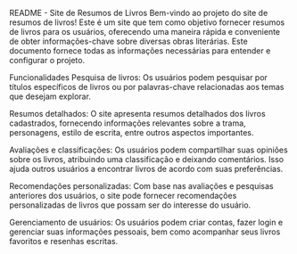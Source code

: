 README - Site de Resumos de Livros
Bem-vindo ao projeto do site de resumos de livros! Este é um site que tem como objetivo fornecer resumos de livros para os usuários, oferecendo uma maneira rápida e conveniente de obter informações-chave sobre diversas obras literárias. Este documento fornece todas as informações necessárias para entender e configurar o projeto.

Funcionalidades
Pesquisa de livros: Os usuários podem pesquisar por títulos específicos de livros ou por palavras-chave relacionadas aos temas que desejam explorar.

Resumos detalhados: O site apresenta resumos detalhados dos livros cadastrados, fornecendo informações relevantes sobre a trama, personagens, estilo de escrita, entre outros aspectos importantes.

Avaliações e classificações: Os usuários podem compartilhar suas opiniões sobre os livros, atribuindo uma classificação e deixando comentários. Isso ajuda outros usuários a encontrar livros de acordo com suas preferências.

Recomendações personalizadas: Com base nas avaliações e pesquisas anteriores dos usuários, o site pode fornecer recomendações personalizadas de livros que possam ser do interesse do usuário.

Gerenciamento de usuários: Os usuários podem criar contas, fazer login e gerenciar suas informações pessoais, bem como acompanhar seus livros favoritos e resenhas escritas.